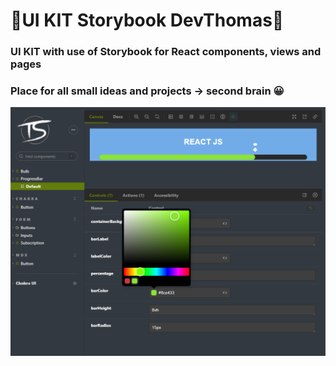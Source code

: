 # 🧐UI KIT Storybook DevThomas🤖

### UI KIT with use of Storybook for React components, views and pages

### Place for all small ideas and projects -> second brain 😀

![UI KIT screenshot](screenshot.PNG)

